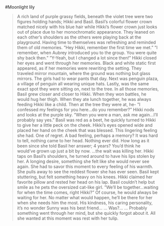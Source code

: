 #Moonlight lily

>A rich land of purple grassy fields, beneath the violet tree were two figures holding hands; Hikki and Basil.
>Basil’s colorful flower crown matched nicely with his blue hair while Hikki’s flower crown just looks out of place due to her monochromatic appearance.
>They leaned on each other’s shoulders as the others were playing back at the playground. Having time to themselves was refreshing and reminded them of old memories.
>”Hey Hikki, remember the first time we met.”
>”I remember, when Aubrey introduced you to the group. You were quite shy back then.”
>”Y-Yeah, but I changed a lot since then!”
>Hikki closed her eyes and went through her memories. Black and white static first appeared, as if her memories were rewriting the setting. 
>They traveled mirror mountain, where the ground was nothing but glass mirrors. The girls had to wear pants that day. Next was penguin plaza, a village of penguin all wearing unique hats. Lastly, was the same exact spot they were sitting on, next to the tree. 
>In all those memories, Basil grew closer and closer to Hikki. When they won battles, he would hug her thigh. When they ate lunch together, he was always feeding Hikki like a child. Then at the tree they were at, he-
>”I confessed my feelings for you here…do you remember?”
>Hikki nods and looks at the purple sky.
>”When you were a man, ask me again…I’ll probably say yes.”
>Basil was red as a beet, he quickly turned to Hikki to give her a little peck on the cheek.
>Hikki’s eyes opened wide and placed her hand on the cheek that was blessed. This lingering feeling she had.
>One of regret.
>A bad feeling, perhaps a memory? It was hard to tell, nothing came to her head.
>Nothing ever did.
>How long as it been since she told Basil her answer; 4 years? You’d think he would’ve grown up just a bit by now.
>…the wait was killing her.
>Hikki taps on Basil’s shoulders, he turned around to have his lips stolen by her.
>A longing desire, something she felt like she would never see again. She had to savor this moment to every feeling of his warmth.
>She pulls away to see the reddest flower she has ever seen. Basil kept stuttering, but felt something heavy on his knees.
>Hikki claimed her favorite pillow and rested her head on his lap. Basil couldn’t help but smile as he pets the oversized cat-like girl.
>”We’ll be together…waiting for when the time comes, right Hikki?”
>Of course, he would always be waiting for her. No matter what would happen, he’ll be there for her when she needs him the most.
>His kindness, his caring personality, it’s no wonder Sunny was his best friend…
>…
>Was?…
>…
>Probably something went through her mind, but she quickly forgot about it.
>All she wanted at this moment was rest with her tulip.
